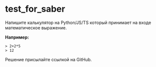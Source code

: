 # test_for_saber

Напишите калькулятор на Python/JS/TS который принимает на входе математическое выражение.

**Например:**
```
> 2+2*5
> 12
```

Решение присылайте ссылкой на GitHub.
